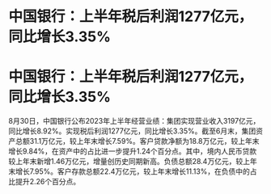 # 中国银行：上半年税后利润1277亿元，同比增长3.35%

# 中国银行：上半年税后利润1277亿元，同比增长3.35%

8月30日，中国银行公布2023年上半年经营业绩：集团实现营业收入3197亿元，同比增长8.92%。实现税后利润1277亿元，同比增长3.35%。截至6月末，集团资产总额31.1万亿元，较上年末增长7.59%。客户贷款净额为18.8万亿元，较上年末增长9.84%，在资产中的占比进一步提升1.24个百分点。其中，境内人民币贷款较上年末新增1.46万亿元，增量创历史同期新高。负债总额28.4万亿元，较上年末增长7.95%。客户存款总额22.4万亿元，较上年末增长11.13%，在负债中的占比提升2.26个百分点。

